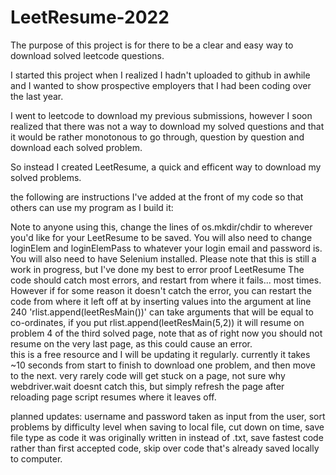 # LeetResume-2022
The purpose of this project is for there to be a clear and easy way to download solved leetcode questions. 

I started this project when I realized I hadn't uploaded to github in awhile and I wanted to show prospective employers that I had been coding over the last year.

I went to leetcode to download my previous submissions, 
however I soon realized that there was not a way to download my solved questions and that it would be rather monotonous to go through, 
question by question and download each solved problem.

So instead I created LeetResume, a quick and efficent way to download my solved problems. 

the following are instructions I've added at the front of my code so that others can use my program as I build it:


 Note to anyone using this, change the lines of os.mkdir/chdir to wherever you'd like for your LeetResume to be saved.
 You will also need to change loginElem and loginElemPass to whatever your login email and password is. 
 You will also need to have Selenium installed. 
 Please note that this is still a work in progress, but I've done my best to error proof LeetResume
 The code should catch most errors, and restart from where it fails... most times. 
 However if for some reason it doesn't catch the error, you can restart the code from where it left off at by inserting values into the argument at line 240
 'rlist.append(leetResMain())' can take arguments that will be equal to co-ordinates, if you put rlist.append(leetResMain(5,2)) it will resume on problem 4 of the third solved page,
 note that as of right now you should not resume on the very last page, as this could cause an error.  
 this is a free resource and I will be updating it regularly.
 currently it takes ~10 seconds from start to finish to download one problem, and then move to the next.
 very rarely code will get stuck on a page, not sure why webdriver.wait doesnt catch this, but simply refresh the page
 after reloading page script resumes where it leaves off.

 planned updates: username and password taken as input from the user, sort problems by difficulty level when saving to local file, 
 cut down on time, save file type as code it was originally written in instead of .txt,
 save fastest code rather than first accepted code, skip over code that's already saved locally to computer.
